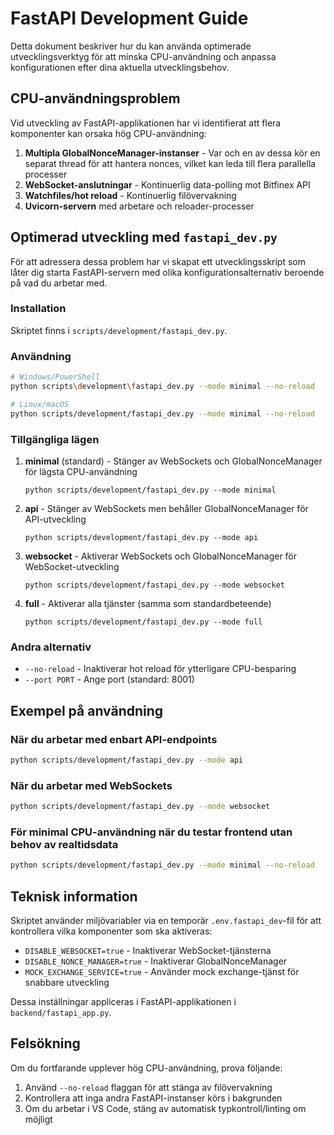 # FastAPI Development Guide

Detta dokument beskriver hur du kan använda optimerade utvecklingsverktyg för att minska CPU-användning och anpassa konfigurationen efter dina aktuella utvecklingsbehov.

## CPU-användningsproblem

Vid utveckling av FastAPI-applikationen har vi identifierat att flera komponenter kan orsaka hög CPU-användning:

1. **Multipla GlobalNonceManager-instanser** - Var och en av dessa kör en separat thread för att hantera nonces, vilket kan leda till flera parallella processer
2. **WebSocket-anslutningar** - Kontinuerlig data-polling mot Bitfinex API
3. **Watchfiles/hot reload** - Kontinuerlig filövervakning
4. **Uvicorn-servern** med arbetare och reloader-processer

## Optimerad utveckling med `fastapi_dev.py`

För att adressera dessa problem har vi skapat ett utvecklingsskript som låter dig starta FastAPI-servern med olika konfigurationsalternativ beroende på vad du arbetar med.

### Installation

Skriptet finns i `scripts/development/fastapi_dev.py`.

### Användning

```bash
# Windows/PowerShell
python scripts\development\fastapi_dev.py --mode minimal --no-reload

# Linux/macOS
python scripts/development/fastapi_dev.py --mode minimal --no-reload
```

### Tillgängliga lägen

1. **minimal** (standard) - Stänger av WebSockets och GlobalNonceManager för lägsta CPU-användning
   ```
   python scripts/development/fastapi_dev.py --mode minimal
   ```

2. **api** - Stänger av WebSockets men behåller GlobalNonceManager för API-utveckling
   ```
   python scripts/development/fastapi_dev.py --mode api
   ```

3. **websocket** - Aktiverar WebSockets och GlobalNonceManager för WebSocket-utveckling
   ```
   python scripts/development/fastapi_dev.py --mode websocket
   ```

4. **full** - Aktiverar alla tjänster (samma som standardbeteende)
   ```
   python scripts/development/fastapi_dev.py --mode full
   ```

### Andra alternativ

- `--no-reload` - Inaktiverar hot reload för ytterligare CPU-besparing
- `--port PORT` - Ange port (standard: 8001)

## Exempel på användning

### När du arbetar med enbart API-endpoints

```bash
python scripts/development/fastapi_dev.py --mode api
```

### När du arbetar med WebSockets

```bash
python scripts/development/fastapi_dev.py --mode websocket
```

### För minimal CPU-användning när du testar frontend utan behov av realtidsdata

```bash
python scripts/development/fastapi_dev.py --mode minimal --no-reload
```

## Teknisk information

Skriptet använder miljövariabler via en temporär `.env.fastapi_dev`-fil för att kontrollera vilka komponenter som ska aktiveras:

- `DISABLE_WEBSOCKET=true` - Inaktiverar WebSocket-tjänsterna
- `DISABLE_NONCE_MANAGER=true` - Inaktiverar GlobalNonceManager
- `MOCK_EXCHANGE_SERVICE=true` - Använder mock exchange-tjänst för snabbare utveckling

Dessa inställningar appliceras i FastAPI-applikationen i `backend/fastapi_app.py`.

## Felsökning

Om du fortfarande upplever hög CPU-användning, prova följande:

1. Använd `--no-reload` flaggan för att stänga av filövervakning
2. Kontrollera att inga andra FastAPI-instanser körs i bakgrunden
3. Om du arbetar i VS Code, stäng av automatisk typkontroll/linting om möjligt 